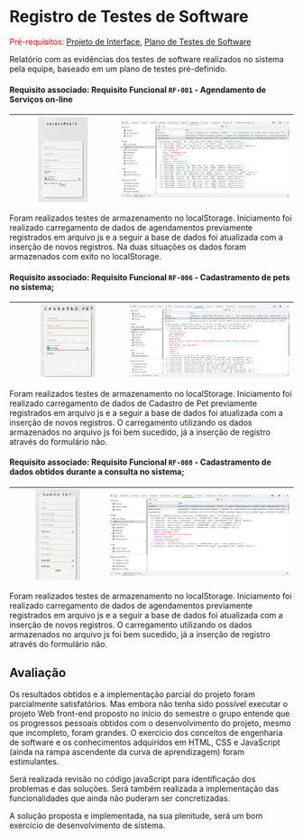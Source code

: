 # Registro de Testes de Software

<span style="color:red">Pré-requisitos: <a href="3-Projeto de Interface.md"> Projeto de Interface</a></span>, <a href="8-Plano de Testes de Software.md"> Plano de Testes de Software</a>

Relatório com as evidências dos testes de software realizados no sistema pela equipe, baseado em um plano de testes pré-definido.

#### Requisito associado: Requisito Funcional `RF-001` - Agendamento de Serviços on-line

|<img src="/docs/img/agendamento.png" width=50% height=50%>|<img src="/docs/img/agendamento_ls.png" width=100% height=80%>|
|-----------------------------------------|----------------------------------------------------------|

Foram realizados testes de armazenamento no localStorage. Iniciamento foi realizado carregamento de dados de agendamentos previamente registrados em arquivo js e a seguir a base de dados foi atualizada com a inserção de novos registros. Na duas situações os dados foram armazenados com exito no localStorage.


#### Requisito associado: Requisito Funcional `RF-006` - Cadastramento de pets no sistema;

|<img src="/docs/img/cadastroPet.png" width=50% height=50%>|<img src="/docs/img/cadastroPet_ls.png" width=100% height=80%>|
|-----------------------------------------|----------------------------------------------------------|

Foram realizados testes de armazenamento no localStorage. Iniciamento foi realizado carregamento de dados de Cadastro de Pet previamente registrados em arquivo js e a seguir a base de dados foi atualizada com a inserção de novos registros. O carregamento utilizando os dados armazenados no arquivo js foi bem sucedido, já a inserção de registro através do formulário não.

#### Requisito associado: Requisito Funcional `RF-008` - Cadastramento de dados obtidos durante a consulta no sistema;

|<img src="/docs/img/dadosPet.png" width=50% height=50%>|<img src="/docs/img/dadosPet_ls.png" width=100% height=80%>|
|-----------------------------------------|----------------------------------------------------------|

Foram realizados testes de armazenamento no localStorage. Iniciamento foi realizado carregamento de dados de agendamentos previamente registrados em arquivo js e a seguir a base de dados foi atualizada com a inserção de novos registros. O carregamento utilizando os dados armazenados no arquivo js foi bem sucedido, já a inserção de registro através do formulário não.

## Avaliação

Os resultados obtidos e a implementação parcial do projeto foram parcialmente satisfatórios. Mas embora não tenha sido possível executar o projeto Web front-end proposto no início do semestre o grupo entende que os progressos pessoais obtidos com o desenvolvimento do projeto, mesmo que incompleto, foram grandes. O exercício dos conceitos de engenharia de software e os conhecimentos adquiridos em HTML, CSS e JavaScript (ainda na rampa ascendente da curva de aprendizagem) foram estimulantes. 

Será realizada revisão no código javaScript para identificação dos problemas e das soluções. Será também realizada a implementação das funcionalidades que ainda não puderam ser concretizadas.

A solução proposta e implementada, na sua plenitude, será um bom exercício de desenvolvimento de sistema. 

<!--
> **Links Úteis**:
> - [Ferramentas de Test para Java Script](https://geekflare.com/javascript-unit-testing/) -->
